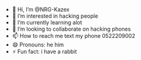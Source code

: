 - 👋 Hi, I’m @NRG-Kazex
- 👀 I’m interested in hacking people
- 🌱 I’m currently learning alot
- 💞️ I’m looking to collaborate on hacking phones
- 📫 How to reach me text my phone 0522209002
- 😄 Pronouns: he him
- ⚡ Fun fact: i have a rabbit

<!---
NRG-Kazex/NRG-Kazex is a ✨ special ✨ repository because its `README.md` (this file) appears on your GitHub profile.
You can click the Preview link to take a look at your changes.
--->
